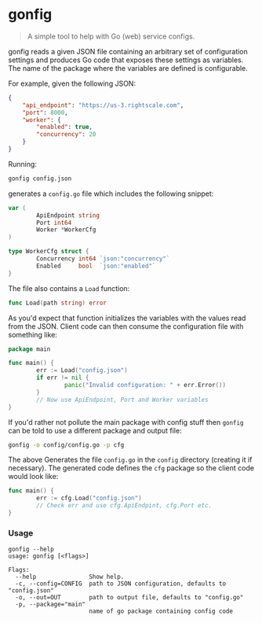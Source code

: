 gonfig
======

> A simple tool to help with Go (web) service configs.

gonfig reads a given JSON file containing an arbitrary set of configuration settings and produces
Go code that exposes these settings as variables. The name of the package where the
variables are defined is configurable.

For example, given the following JSON:

```json
{
    "api_endpoint": "https://us-3.rightscale.com",
    "port": 8000,
    "worker": {
        "enabled": true,
        "concurrency": 20
    }
}
```
Running:
```bash
gonfig config.json
```
generates a `config.go` file which includes the following snippet:
```go
var (
        ApiEndpoint string
        Port int64
        Worker *WorkerCfg
)

type WorkerCfg struct {
        Concurrency int64 `json:"concurrency"`
        Enabled     bool  `json:"enabled"`
}
```
The file also contains a `Load` function:
```go
func Load(path string) error
```
As you'd expect that function initializes the variables with the values read from the JSON.
Client code can then consume the configuration file with something like:
```go
package main

func main() {
        err := Load("config.json")
        if err != nil {
                panic("Invalid configuration: " + err.Error())
        }
        // Now use ApiEndpoint, Port and Worker variables
}
```
If you'd rather not pollute the main package with config stuff then `gonfig` can be told to
use a different package and output file:
```bash
gonfig -o config/config.go -p cfg
```
The above Generates the file `config.go` in the `config` directory (creating it if necessary).
The generated code defines the `cfg` package so the client code would look like:
```go
func main() {
        err := cfg.Load("config.json")
        // Check err and use cfg.ApiEndpint, cfg.Port etc.
}
```
### Usage
```
gonfig --help
usage: gonfig [<flags>]

Flags:
  --help               Show help.
  -c, --config=CONFIG  path to JSON configuration, defaults to "config.json"
  -o, --out=OUT        path to output file, defaults to "config.go"
  -p, --package="main"  
                       name of go package containing config code
```
